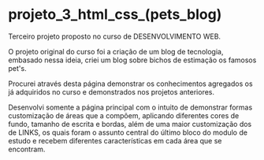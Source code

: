 # projeto_3_html_css_(pets_blog)

Terceiro projeto proposto no curso de DESENVOLVIMENTO WEB.

O projeto original do curso foi a criação de um blog de tecnologia, embasado nessa ideia, criei um blog sobre bichos de estimação os famosos pet's.

Procurei através desta página demonstrar os conhecimentos agregados os já adquiridos no curso e demonstrados nos projetos anteriores.

Desenvolvi somente a página principal com o intuito de demonstrar formas customização de áreas que a compõem, aplicando diferentes cores de fundo, tamanho de escrita e bordas, além de uma maior customização dos de LINKS, os quais foram o assunto central do último bloco do modulo de estudo e recebem diferentes características em cada área que se encontram.
